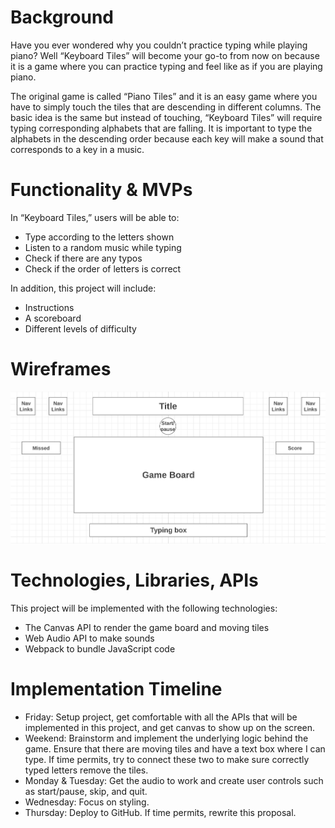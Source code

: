 # Background

Have you ever wondered why you couldn’t practice typing while playing piano? Well “Keyboard Tiles” will become your go-to from now on because it is a game where you can practice typing and feel like as if you are playing piano. 

The original game is called “Piano Tiles” and it is an easy game where you have to simply touch the tiles that are descending in different columns. The basic idea is the same but instead of touching, “Keyboard Tiles” will require typing corresponding alphabets that are falling. It is important to type the alphabets in the descending order because each key will make a sound that corresponds to a key in a music.

# Functionality & MVPs

In “Keyboard Tiles,” users will be able to:

* Type according to the letters shown
* Listen to a random music while typing
* Check if there are any typos
* Check if the order of letters is correct

In addition, this project will include:

* Instructions
* A scoreboard
* Different levels of difficulty

# Wireframes

![Wireframe](./src/assets/Wireframe.png)

# Technologies, Libraries, APIs

This project will be implemented with the following technologies:
* The Canvas API to render the game board and moving tiles
* Web Audio API to make sounds
* Webpack to bundle JavaScript code

# Implementation Timeline

* Friday: Setup project, get comfortable with all the APIs that will be implemented in this project, and get canvas to show up on the screen.
* Weekend: Brainstorm and implement the underlying logic behind the game. Ensure that there are moving tiles and have a text box where I can type. If time permits, try to connect these two to make sure correctly typed letters remove the tiles.
* Monday & Tuesday: Get the audio to work and create user controls such as start/pause, skip, and quit.
* Wednesday: Focus on styling.
* Thursday: Deploy to GitHub. If time permits, rewrite this proposal.
